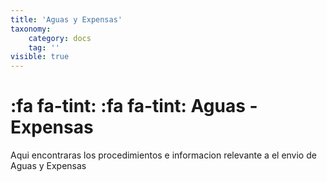 ```yaml
---
title: 'Aguas y Expensas'
taxonomy:
    category: docs
    tag: ''
visible: true
---
```


# :fa fa-tint: :fa fa-tint: Aguas - Expensas

Aqui encontraras los procedimientos  e informacion relevante a el envio de Aguas y Expensas